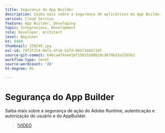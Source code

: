 ```yaml
---
title: Segurança do App Builder
description: Saiba mais sobre a segurança de aplicativos do App Builder para AEM as a Cloud Service.
version: Cloud Service
feature: App Builder, Developing
topic: Integrations, Development
role: Developer, Architect
level: Beginner
kt: 9460
thumbnail: 339249.jpg
exl-id: f0f3f254-0efa-4fab-b2fd-96571bbb719f
source-git-commit: 646ca4f4a441bf1565558002dcd6f96d3e228563
workflow-type: tm+mt
source-wordcount: '30'
ht-degree: 0%

---
```


# Segurança do App Builder

Saiba mais sobre a segurança de ação do Adobe Runtime, autenticação e autorização do usuário e do AppBuilder.

>[!VIDEO](https://video.tv.adobe.com/v/339249/?quality=12&learn=on)
